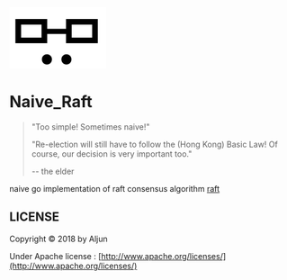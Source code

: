 ![naive](https://github.com/salamer/naive_raft/blob/master/image/ha.png)

# Naive_Raft


> "Too simple! Sometimes naive!" 
>
> "Re-election will still have to follow the (Hong Kong) Basic Law! Of course, our decision is very important too."
>
> -- the elder

naive go implementation of raft consensus algorithm [raft](https://raft.github.io/raft.pdf)

## LICENSE
Copyright © 2018 by Aljun

Under Apache license : [http://www.apache.org/licenses/](http://www.apache.org/licenses/)



